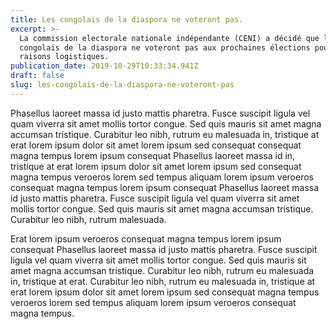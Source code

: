 ```yaml
---
title: Les congolais de la diaspora ne voteront pas.
excerpt: >-
  La commission electorale nationale indépendante (CENI) a décidé que les
  congolais de la diaspora ne voteront pas aux prochaines élections pour des
  raisons logistiques.
publication_date: 2019-10-29T10:33:34.941Z
draft: false
slug: les-congolais-de-la-diaspora-ne-voteront-pas
---
```

Phasellus laoreet massa id justo mattis pharetra. Fusce suscipit ligula vel quam viverra sit amet mollis tortor congue. Sed quis mauris sit amet magna accumsan tristique. Curabitur leo nibh, rutrum eu malesuada in, tristique at erat lorem ipsum dolor sit amet lorem ipsum sed consequat consequat magna tempus lorem ipsum consequat Phasellus laoreet massa id in, tristique at erat lorem ipsum dolor sit amet lorem ipsum sed consequat magna tempus veroeros lorem sed tempus aliquam lorem ipsum veroeros consequat magna tempus lorem ipsum consequat Phasellus laoreet massa id justo mattis pharetra. Fusce suscipit ligula vel quam viverra sit amet mollis tortor congue. Sed quis mauris sit amet magna accumsan tristique. Curabitur leo nibh, rutrum malesuada.



Erat lorem ipsum veroeros consequat magna tempus lorem ipsum consequat Phasellus laoreet massa id justo mattis pharetra. Fusce suscipit ligula vel quam viverra sit amet mollis tortor congue. Sed quis mauris sit amet magna accumsan tristique. Curabitur leo nibh, rutrum eu malesuada in, tristique at erat. Curabitur leo nibh, rutrum eu malesuada in, tristique at erat lorem ipsum dolor sit amet lorem ipsum sed consequat magna tempus veroeros lorem sed tempus aliquam lorem ipsum veroeros consequat magna tempus.
